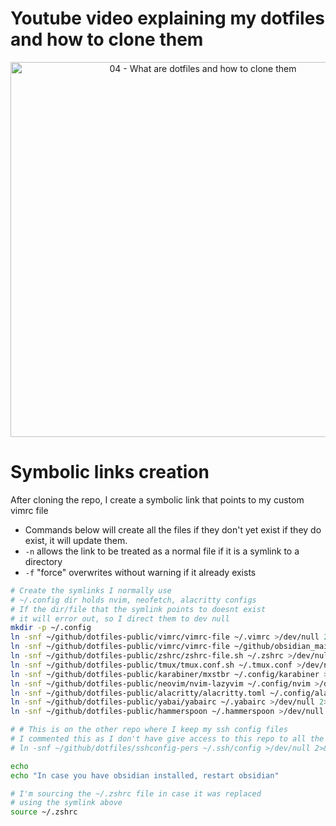 # Youtube video explaining my dotfiles and how to clone them

<div align="center">
    <a href="https://youtu.be/XBjfzySpGdE">
        <img src="https://res.cloudinary.com/daqwsgmx6/image/upload/v1706358848/youtube/2024-macos-workflow/04-dotfiles.png" alt="04 - What are dotfiles and how to clone them" width="600"/>
    </a>
</div>

# Symbolic links creation

<!-- # https://github.com/linkarzu/dotfiles-public -->

After cloning the repo, I create a symbolic link
that points to my custom vimrc file

- Commands below will create all the files if they don't yet exist
  if they do exist, it will update them.
- `-n` allows the link to be treated as a normal file if it is a
  symlink to a directory
- `-f` "force" overwrites without warning if it already exists

```bash
# Create the symlinks I normally use
# ~/.config dir holds nvim, neofetch, alacritty configs
# If the dir/file that the symlink points to doesnt exist
# it will error out, so I direct them to dev null
mkdir -p ~/.config
ln -snf ~/github/dotfiles-public/vimrc/vimrc-file ~/.vimrc >/dev/null 2>&1
ln -snf ~/github/dotfiles-public/vimrc/vimrc-file ~/github/obsidian_main/.obsidian.vimrc >/dev/null 2>&1
ln -snf ~/github/dotfiles-public/zshrc/zshrc-file.sh ~/.zshrc >/dev/null 2>&1
ln -snf ~/github/dotfiles-public/tmux/tmux.conf.sh ~/.tmux.conf >/dev/null 2>&1
ln -snf ~/github/dotfiles-public/karabiner/mxstbr ~/.config/karabiner >/dev/null 2>&1
ln -snf ~/github/dotfiles-public/neovim/nvim-lazyvim ~/.config/nvim >/dev/null 2>&1
ln -snf ~/github/dotfiles-public/alacritty/alacritty.toml ~/.config/alacritty/alacritty.toml >/dev/null 2>&1
ln -snf ~/github/dotfiles-public/yabai/yabairc ~/.yabairc >/dev/null 2>&1
ln -snf ~/github/dotfiles-public/hammerspoon ~/.hammerspoon >/dev/null 2>&1

# # This is on the other repo where I keep my ssh config files
# I commented this as I don't have give access to this repo to all the hosts
# ln -snf ~/github/dotfiles/sshconfig-pers ~/.ssh/config >/dev/null 2>&1

echo
echo "In case you have obsidian installed, restart obsidian"

# I'm sourcing the ~/.zshrc file in case it was replaced
# using the symlink above
source ~/.zshrc
```

